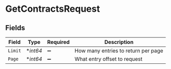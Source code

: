 # GetContractsRequest


## Fields

| Field                               | Type                                | Required                            | Description                         |
| ----------------------------------- | ----------------------------------- | ----------------------------------- | ----------------------------------- |
| `Limit`                             | **int64*                            | :heavy_minus_sign:                  | How many entries to return per page |
| `Page`                              | **int64*                            | :heavy_minus_sign:                  | What entry offset to request        |
